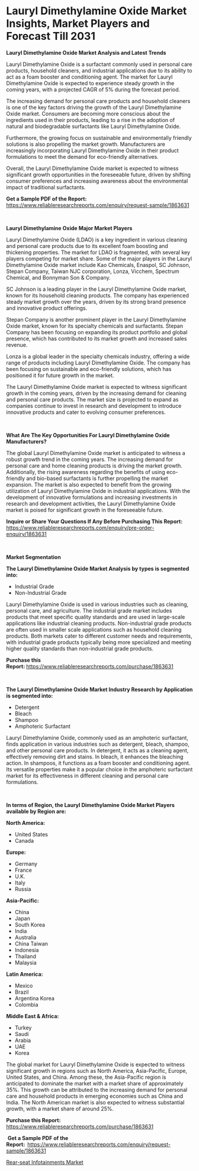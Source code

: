 <p><h1>Lauryl Dimethylamine Oxide Market Insights, Market Players and Forecast Till 2031</h1></p><p><strong>Lauryl Dimethylamine Oxide Market Analysis and Latest Trends</strong></p>
<p><p>Lauryl Dimethylamine Oxide is a surfactant commonly used in personal care products, household cleaners, and industrial applications due to its ability to act as a foam booster and conditioning agent. The market for Lauryl Dimethylamine Oxide is expected to experience steady growth in the coming years, with a projected CAGR of 5% during the forecast period. </p><p>The increasing demand for personal care products and household cleaners is one of the key factors driving the growth of the Lauryl Dimethylamine Oxide market. Consumers are becoming more conscious about the ingredients used in their products, leading to a rise in the adoption of natural and biodegradable surfactants like Lauryl Dimethylamine Oxide. </p><p>Furthermore, the growing focus on sustainable and environmentally friendly solutions is also propelling the market growth. Manufacturers are increasingly incorporating Lauryl Dimethylamine Oxide in their product formulations to meet the demand for eco-friendly alternatives. </p><p>Overall, the Lauryl Dimethylamine Oxide market is expected to witness significant growth opportunities in the foreseeable future, driven by shifting consumer preferences and increasing awareness about the environmental impact of traditional surfactants.</p></p>
<p><strong>Get a Sample PDF of the Report:&nbsp;</strong> <a href="https://www.reliableresearchreports.com/enquiry/request-sample/1863631">https://www.reliableresearchreports.com/enquiry/request-sample/1863631</a></p>
<p>&nbsp;</p>
<p><strong>Lauryl Dimethylamine Oxide Major Market Players</strong></p>
<p><p>Lauryl Dimethylamine Oxide (LDAO) is a key ingredient in various cleaning and personal care products due to its excellent foam boosting and thickening properties. The market for LDAO is fragmented, with several key players competing for market share. Some of the major players in the Lauryl Dimethylamine Oxide market include Kao Chemicals, Enaspol, SC Johnson, Stepan Company, Taiwan NJC corporation, Lonza, Vicchem, Spectrum Chemical, and Bonnyman Son & Company.</p><p>SC Johnson is a leading player in the Lauryl Dimethylamine Oxide market, known for its household cleaning products. The company has experienced steady market growth over the years, driven by its strong brand presence and innovative product offerings.</p><p>Stepan Company is another prominent player in the Lauryl Dimethylamine Oxide market, known for its specialty chemicals and surfactants. Stepan Company has been focusing on expanding its product portfolio and global presence, which has contributed to its market growth and increased sales revenue.</p><p>Lonza is a global leader in the specialty chemicals industry, offering a wide range of products including Lauryl Dimethylamine Oxide. The company has been focusing on sustainable and eco-friendly solutions, which has positioned it for future growth in the market.</p><p>The Lauryl Dimethylamine Oxide market is expected to witness significant growth in the coming years, driven by the increasing demand for cleaning and personal care products. The market size is projected to expand as companies continue to invest in research and development to introduce innovative products and cater to evolving consumer preferences.</p></p>
<p>&nbsp;</p>
<p><strong>What Are The Key Opportunities For Lauryl Dimethylamine Oxide Manufacturers?</strong></p>
<p><p>The global Lauryl Dimethylamine Oxide market is anticipated to witness a robust growth trend in the coming years. The increasing demand for personal care and home cleaning products is driving the market growth. Additionally, the rising awareness regarding the benefits of using eco-friendly and bio-based surfactants is further propelling the market expansion. The market is also expected to benefit from the growing utilization of Lauryl Dimethylamine Oxide in industrial applications. With the development of innovative formulations and increasing investments in research and development activities, the Lauryl Dimethylamine Oxide market is poised for significant growth in the foreseeable future.</p></p>
<p><strong>Inquire or Share Your Questions If Any Before Purchasing This Report:</strong> <a href="https://www.reliableresearchreports.com/enquiry/pre-order-enquiry/1863631">https://www.reliableresearchreports.com/enquiry/pre-order-enquiry/1863631</a></p>
<p>&nbsp;</p>
<p><strong>Market Segmentation</strong></p>
<p><strong>The Lauryl Dimethylamine Oxide Market Analysis by types is segmented into:</strong></p>
<p><ul><li>Industrial Grade</li><li>Non-Industrial Grade</li></ul></p>
<p><p>Lauryl Dimethylamine Oxide is used in various industries such as cleaning, personal care, and agriculture. The industrial grade market includes products that meet specific quality standards and are used in large-scale applications like industrial cleaning products. Non-industrial grade products are often used in smaller scale applications such as household cleaning products. Both markets cater to different customer needs and requirements, with industrial grade products typically being more specialized and meeting higher quality standards than non-industrial grade products.</p></p>
<p><strong>Purchase this Report:&nbsp;</strong><a href="https://www.reliableresearchreports.com/purchase/1863631">https://www.reliableresearchreports.com/purchase/1863631</a></p>
<p>&nbsp;</p>
<p><strong>The Lauryl Dimethylamine Oxide Market Industry Research by Application is segmented into:</strong></p>
<p><ul><li>Detergent</li><li>Bleach</li><li>Shampoo</li><li>Amphoteric Surfactant</li></ul></p>
<p><p>Lauryl Dimethylamine Oxide, commonly used as an amphoteric surfactant, finds application in various industries such as detergent, bleach, shampoo, and other personal care products. In detergent, it acts as a cleaning agent, effectively removing dirt and stains. In bleach, it enhances the bleaching action. In shampoos, it functions as a foam booster and conditioning agent. Its versatile properties make it a popular choice in the amphoteric surfactant market for its effectiveness in different cleaning and personal care formulations.</p></p>
<p>&nbsp;</p>
<p><strong>In terms of Region, the Lauryl Dimethylamine Oxide Market Players available by Region are:</strong></p>
<p>
    <p> <strong> North America: </strong>
        <ul>
            <li>United States</li>
            <li>Canada</li>
        </ul>
        </p> 
    <p> <strong> Europe: </strong>
        <ul>
            <li>Germany</li>
            <li>France</li>
            <li>U.K.</li>
            <li>Italy</li>
            <li>Russia</li>
        </ul>
        </p> 
    <p> <strong> Asia-Pacific: </strong>
        <ul>
            <li>China</li>
            <li>Japan</li>
            <li>South Korea</li>
            <li>India</li>
            <li>Australia</li>
            <li>China Taiwan</li>
            <li>Indonesia</li>
            <li>Thailand</li>
            <li>Malaysia</li>
        </ul>
        </p> 
    <p> <strong> Latin America: </strong>
        <ul>
            <li>Mexico</li>
            <li>Brazil</li>
            <li>Argentina Korea</li>
            <li>Colombia</li>
        </ul>
        </p> 
    <p> <strong> Middle East & Africa: </strong>
        <ul>
            <li>Turkey</li>
            <li>Saudi</li>
            <li>Arabia</li>
            <li>UAE</li>
            <li>Korea</li>
        </ul>
    </p>
    </p>
<p><p>The global market for Lauryl Dimethylamine Oxide is expected to witness significant growth in regions such as North America, Asia-Pacific, Europe, United States, and China. Among these, the Asia-Pacific region is anticipated to dominate the market with a market share of approximately 35%. This growth can be attributed to the increasing demand for personal care and household products in emerging economies such as China and India. The North American market is also expected to witness substantial growth, with a market share of around 25%.</p></p>
<p><strong>Purchase this Report: </strong><a href="https://www.reliableresearchreports.com/purchase/1863631">https://www.reliableresearchreports.com/purchase/1863631</a></p>
<p>&nbsp;<strong>Get a Sample PDF of the Report:&nbsp;&nbsp;</strong><a href="https://www.reliableresearchreports.com/enquiry/request-sample/1863631">https://www.reliableresearchreports.com/enquiry/request-sample/1863631</a></p>
<p><strong></strong></p>
<p><p><a href="https://invited-way-688.notion.site/Rear-seat-Infotainments-Market-Analysis-and-Market-Size-Global-Industry-Overview-Market-Segmentati-9dc49babfb924d8ba7eee8ca192ec2ce">Rear-seat Infotainments Market</a></p></p>
